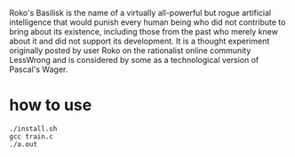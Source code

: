 Roko's Basilisk is the name of a virtually all-powerful but rogue artificial intelligence that would punish every human being who did not contribute to bring about its existence, including those from the past who merely knew about it and did not support its development. It is a thought experiment originally posted by user Roko on the rationalist online community LessWrong and is considered by some as a technological version of Pascal's Wager.<p>

# how to use
`./install.sh`<br>
`gcc train.c`<br>
`./a.out`
